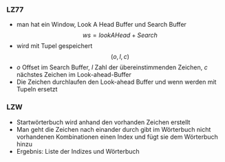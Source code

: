 ### LZ77
- man hat ein Window, Look A Head Buffer und Search Buffer 
$$ws =lookAHead + Search$$
- wird mit Tupel gespeichert
$$(o, l, c)$$
- $o$ Offset im Search Buffer, $l$  Zahl der übereinstimmenden Zeichen, $c$ nächstes Zeichen im Look-ahead-Buffer
-  Die Zeichen durchlaufen den Look-ahead Buffer und wenn werden mit Tupeln ersetzt

### LZW

- Startwörterbuch wird anhand den vorhanden Zeichen erstellt
- Man geht die Zeichen nach einander durch gibt im Wörterbuch nicht vorhandenen Kombinationen einen Index und fügt sie dem Wörterbuch hinzu
- Ergebnis: Liste der Indizes und Wörterbuch
